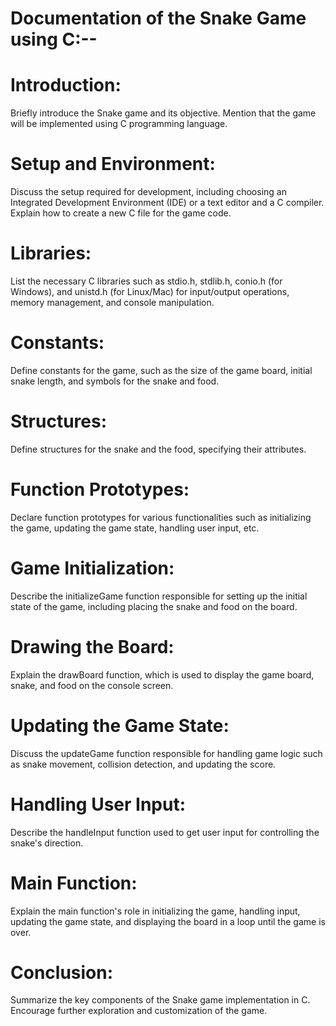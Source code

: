 # Documentation of the Snake Game using C:--

# Introduction:
Briefly introduce the Snake game and its objective.
Mention that the game will be implemented using C programming language.

# Setup and Environment:
Discuss the setup required for development, including choosing an Integrated Development Environment (IDE) or a text editor and a C compiler.
Explain how to create a new C file for the game code.

# Libraries:
List the necessary C libraries such as stdio.h, stdlib.h, conio.h (for Windows), and unistd.h (for Linux/Mac) for input/output operations, memory management, and console 
manipulation.

# Constants:
Define constants for the game, such as the size of the game board, initial snake length, and symbols for the snake and food.

# Structures:
Define structures for the snake and the food, specifying their attributes.

# Function Prototypes:
Declare function prototypes for various functionalities such as initializing the game, updating the game state, handling user input, etc.

# Game Initialization:
Describe the initializeGame function responsible for setting up the initial state of the game, including placing the snake and food on the board.

# Drawing the Board:
Explain the drawBoard function, which is used to display the game board, snake, and food on the console screen.

# Updating the Game State:
Discuss the updateGame function responsible for handling game logic such as snake movement, collision detection, and updating the score.

# Handling User Input:
Describe the handleInput function used to get user input for controlling the snake's direction.

# Main Function:
Explain the main function's role in initializing the game, handling input, updating the game state, and displaying the board in a loop until the game is over.

# Conclusion:
Summarize the key components of the Snake game implementation in C.
Encourage further exploration and customization of the game.
